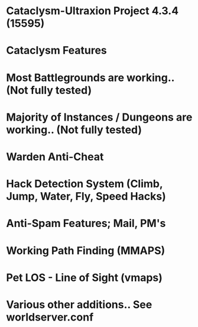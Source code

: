 # Cataclysm-Ultraxion Project 4.3.4 (15595)

# Cataclysm Features

# Most Battlegrounds are working.. (Not fully tested)
# Majority of Instances / Dungeons are working.. (Not fully tested)
# Warden Anti-Cheat
# Hack Detection System (Climb, Jump, Water, Fly, Speed Hacks)
# Anti-Spam Features; Mail, PM's
# Working Path Finding (MMAPS)
# Pet LOS - Line of Sight (vmaps)
# Various other additions.. See worldserver.conf

#
#
#
#
#
#
#